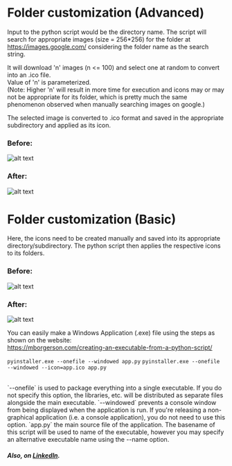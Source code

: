 # Folder customization (Advanced)
Input to the python script would be the directory name. The script will search for appropriate images 
(size = 256*256) for the folder at https://images.google.com/ considering the folder name as the search 
string.

It will download 'n' images (n <= 100) and select one at random to convert into an .ico file. <br>
Value of 'n' is parameterized. <br>
(Note: Higher 'n' will result in more time for execution and icons may or may not be appropriate for its folder,
which is pretty much the same phenomenon observed when manually searching images on google.)

The selected image is converted to .ico format and saved in the appropriate subdirectory and applied
as its icon.

### Before:
![alt text](https://github.com/CAVIND46016/Folder_Customization-Icons/blob/master/data/friends_before.png)
### After:
![alt text](https://github.com/CAVIND46016/Folder_Customization-Icons/blob/master/data/friends_after.png)

# Folder customization (Basic)
Here, the icons need to be created manually and saved into its appropriate directory/subdirectory.
The python script then applies the respective icons to its folders.

### Before:
![alt text](https://github.com/CAVIND46016/Bulk-Icon-Apply/blob/master/data/before.png)
### After:
![alt text](https://github.com/CAVIND46016/Bulk-Icon-Apply/blob/master/data/after.png)

You can easily make a Windows Application (.exe) file using the  steps as shown on the website: <br>
https://mborgerson.com/creating-an-executable-from-a-python-script/

`pyinstaller.exe --onefile --windowed app.py`
`pyinstaller.exe --onefile --windowed --icon=app.ico app.py`

<br>
`--onefile` is used to package everything into a single executable. If you do not specify this option, the libraries, etc. will be distributed as separate files alongside the main executable.
`--windowed` prevents a console window from being displayed when the application is run. If you're releasing a non-graphical application (i.e. a console application), you do not need to use this option.
`app.py` the main source file of the application. The basename of this script will be used to name of the executable, however you may specify an alternative executable name using the --name option.
<br>

##### Also, on [LinkedIn](https://www.linkedin.com/feed/update/urn:li:activity:6372596933311156224).

